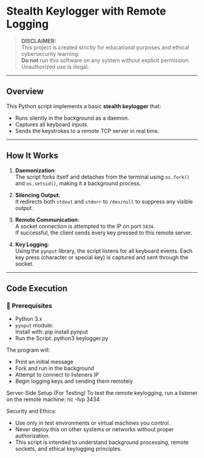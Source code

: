 # Stealth Keylogger with Remote Logging

>  **DISCLAIMER:**  
This project is created strictly for educational purposes and ethical cybersecurity learning.  
**Do not** run this software on any system without explicit permission. Unauthorized use is illegal.

---

## Overview

This Python script implements a basic **stealth keylogger** that:
- Runs silently in the background as a daemon.
- Captures all keyboard inputs.
- Sends the keystrokes to a remote TCP server in real time.

---

## How It Works

1. **Daemonization**:  
   The script forks itself and detaches from the terminal using `os.fork()` and `os.setsid()`, making it a background process.

2. **Silencing Output**:  
   It redirects both `stdout` and `stderr` to `/dev/null` to suppress any visible output.

3. **Remote Communication**:  
   A socket connection is attempted to the IP on port `3434`.  
   If successful, the client sends every key pressed to this remote server.

4. **Key Logging**:  
   Using the `pynput` library, the script listens for all keyboard events. Each key press (character or special key) is captured and sent through the socket.

---

## Code Execution

### 🔧 Prerequisites
- Python 3.x
- `pynput` module:  
  Install with: pip install pynput
- Run the Script: python3 keylogger.py

The program will:

- Print an initial message
- Fork and run in the background
- Attempt to connect to listeners IP
- Begin logging keys and sending them remotely

Server-Side Setup (For Testing)
To test the remote keylogging, run a listener on the remote machine: nc -lvp 3434

Security and Ethics:
- Use only in test environments or virtual machines you control.
- Never deploy this on other systems or networks without proper authorization.
- This script is intended to understand background processing, remote sockets, and ethical keylogging principles.


